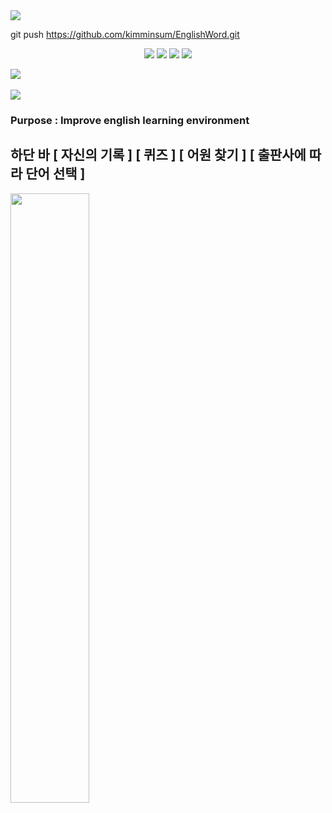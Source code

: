 <img src="https://capsule-render.vercel.app/api?type=waving&color=auto&height=200&section=header&text=Pioneer&fontSize=90" />

git push https://github.com/kimminsum/EnglishWord.git

<div align="center">
	<img src="https://img.shields.io/badge/HTML5-E34F26?style=flat&logo=HTML5&logoColor=white" />
	<img src="https://img.shields.io/badge/CSS3-1572B6?style=flat&logo=CSS3&logoColor=white" />
	<img src="https://img.shields.io/badge/JavaScript-F7DF1E?style=flat&logo=JavaScript&logoColor=white" />
	<img src="https://img.shields.io/badge/TypeScript-3178C6?style=flat&logo=TypeScript&logoColor=white" />

</div>

<img src="https://github-readme-stats.vercel.app/api/top-langs/?username=kimminsum&layout=compact"><br><br>
<img src="https://github-readme-stats.vercel.app/api?username=kimminsum&show_icons=true">

### Purpose : Improve english learning environment

## 하단 바 [ 자신의 기록 ] [ 퀴즈 ] [ 어원 찾기 ] [ 출판사에 따라 단어 선택 ]
<img src="https://user-images.githubusercontent.com/74331678/218521870-0587ccb9-f699-45da-ade7-115223b706dd.png" width="50%"/>

